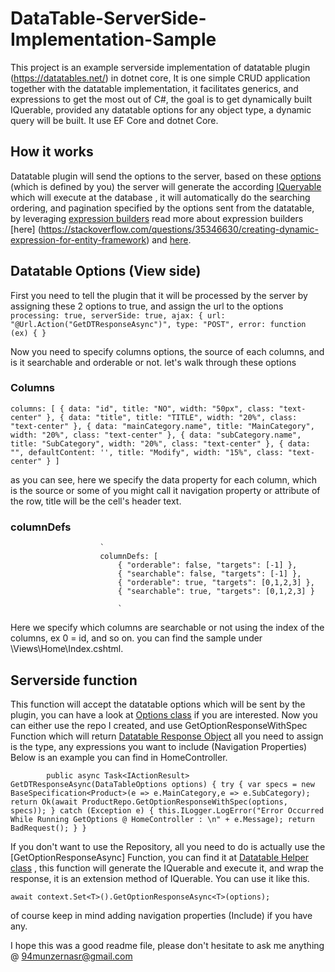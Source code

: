 # DataTable-ServerSide-Implementation-Sample
This project is an example serverside implementation of datatable plugin (https://datatables.net/) in dotnet core, 
It is one simple CRUD application together with the datatable implementation, 
it facilitates generics, and expressions to get the most out of C#, the goal is to get dynamically built IQuerable, 
provided any datatable options for any object type, a dynamic query will be built.
It use EF Core and dotnet Core. 


## How it works
Datatable plugin will send the options to the server, based on these [options](https://datatables.net/examples/server_side/post.html) (which is defined by you) the server 
will generate the according [IQueryable](https://www.developerhandbook.com/entity-framework/in-the-spotlight-demystifying-iqueryable-entity-framework-6/) which will execute at the database , it will automatically do the searching 
ordering, and pagination specified by the options sent from the datatable, by leveraging [expression builders](https://blogs.msdn.microsoft.com/meek/2008/05/02/linq-to-entities-combining-predicates/) read more about expression builders [here]
(https://stackoverflow.com/questions/35346630/creating-dynamic-expression-for-entity-framework) and [here](https://www.c-sharpcorner.com/UploadFile/c42694/dynamic-query-in-linq-using-predicate-builder/). 

## Datatable Options (View side)
First you need to tell the plugin that it will be processed by the server by assigning these 2 options to true, and assign the url to the options 
                       `processing: true,
                        serverSide: true,
                        ajax: {
                            url: "@Url.Action("GetDTResponseAsync")",
                            type: "POST",
                            error: function (ex) {
                            }`
                            
Now you need to specify columns options, the source of each columns, and is it searchable and orderable or not. 
let's walk through these options 
### Columns 
 `
 columns: [
                            { data: "id", title: "NO", width: "50px", class: "text-center" },
                            { data: "title", title: "TITLE", width: "20%", class: "text-center" },
                            { data: "mainCategory.name", title: "MainCategory", width: "20%", class: "text-center" },
                            { data: "subCategory.name", title: "SubCategory", width: "20%", class: "text-center" },
                            { data: "", defaultContent: '', title: "Modify", width: "15%", class: "text-center" }
                        ]
                        `
                        
as you can see, here we specify the data property for each column, which is the source or some of you might call it navigation property or attribute of the row, title will be the cell's header text.
### columnDefs
                        
                        `
                        columnDefs: [
                            { "orderable": false, "targets": [-1] },                                                                  
                            { "searchable": false, "targets": [-1] },
                            { "orderable": true, "targets": [0,1,2,3] },
                            { "searchable": true, "targets": [0,1,2,3] }
                            
                            `
                            
                            
Here we specify which columns are searchable or not using the index of the columns, ex 0 = id, and so on. 
you can find the sample under \Views\Home\Index.cshtml. 

## Serverside function
This function will accept the datatable options which will be sent by the plugin, you can have a look at [Options class](https://github.com/rezres/DataTable-ServerSide-Implementation-Sample/blob/master/DataTable%20ServerSide%20%20Implementation%20Sample/Data/Requests/DataTableOptions.cs) if you are interested. 
Now you can either use the repo I created, and use GetOptionResponseWithSpec Function which will return [Datatable Response Object](https://github.com/rezres/DataTable-ServerSide-Implementation-Sample/blob/master/DataTable%20ServerSide%20%20Implementation%20Sample/Data/Responses/DataTableResponse.cs)
all you need to assign is the type, any expressions you want to include (Navigation Properties)
Below is an example you can find in HomeController. 


`        
public async Task<IActionResult> GetDTResponseAsync(DataTableOptions options)
        {
            try
            {
                var specs = new BaseSpecification<Product>(e => e.MainCategory,e => e.SubCategory);
                return Ok(await ProductRepo.GetOptionResponseWithSpec(options, specs));
            }
            catch (Exception e)
            {
                this.ILogger.LogError("Error Occurred While Running GetOptions @ HomeController : \n" + e.Message);
                return BadRequest();
            }
}
`


If you don't want to use the Repository, all you need to do is actually use the [GetOptionResponseAsync] Function, you can find it at [Datatable Helper class](https://github.com/rezres/DataTable-ServerSide-Implementation-Sample/blob/master/DataTable%20ServerSide%20%20Implementation%20Sample/Extensions/DataTableHelper.cs)
, this function will generate the IQuerable and execute it, and wrap the response, it is an extension method of IQuerable.
You can use it like this. 

`await context.Set<T>().GetOptionResponseAsync<T>(options);`

of course keep in mind adding navigation properties (Include) if you have any.  

I hope this was a good readme file,
please don't hesitate to ask me anything @ 94munzernasr@gmail.com
 

